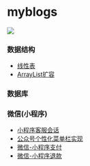 # myblogs

 
<img src="https://qiniu.epipe.cn/picture/blogs.jpg"/> 
<br/>
 

### 数据结构
- [线性表](http://coderpwh.com/2018/10/05/%E7%BA%BF%E6%80%A7%E8%A1%A8/)
- [ArrayList扩容](http://coderpwh.com/2018/10/18/ArrayList%E6%89%A9%E5%AE%B9/)


### 数据库


### 微信(小程序)
- [小程序客服会话](http://coderpwh.com/2019/04/10/%E5%B0%8F%E7%A8%8B%E5%BA%8F%E5%AE%A2%E6%9C%8D%E4%BC%9A%E8%AF%9D/)
- [公众号个性化菜单栏实现](http://coderpwh.com/2019/04/14/%E5%BE%AE%E4%BF%A1%E5%85%AC%E4%BC%97%E5%8F%B7--%E8%8F%9C%E5%8D%95%E6%A0%8F%E7%9A%84%E5%9D%91/)
- [微信-小程序支付](https://coderpwh.com/2019/05/15/%E5%BE%AE%E4%BF%A1%E6%94%AF%E4%BB%98/)
- [微信-小程序退款](https://coderpwh.com/2019/05/19/%E5%BE%AE%E4%BF%A1%E9%80%80%E6%AC%BE/)
